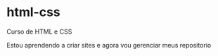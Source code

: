 # html-css
 Curso de HTML e CSS

 Estou aprendendo a criar sites e agora vou gerenciar meus repositorio